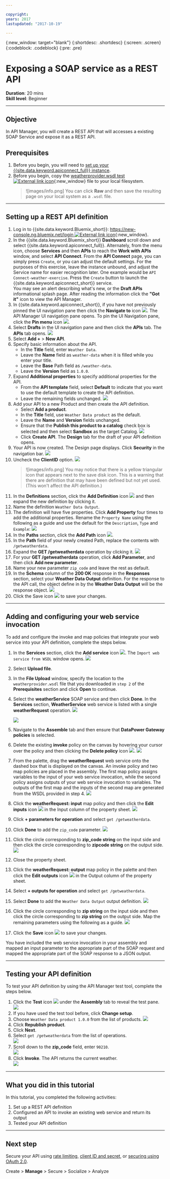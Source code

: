 ```yaml
---

copyright:
years: 2017
lastupdated: "2017-10-19"

---
```


{:new_window: target="blank"}
{:shortdesc: .shortdesc}
{:screen: .screen}
{:codeblock: .codeblock}
{:pre: .pre}
 

# Exposing a SOAP service as a REST API
**Duration**: 20 mins  
**Skill level**: Beginner  

---
## Objective
In API Manager, you will create a REST API that will accesses a existing SOAP Service and expose it as a REST API.

## Prerequisites
1. Before you begin, you will need to [set up your {{site.data.keyword.apiconnect_full}} instance](tut_prereq_set_up_apic_instance.html).
2. Before you begin, copy the [weatherprovider.wsdl test ![External link icon](../../../icons/launch-glyph.svg "External link icon")](https://github.com/ibm-apiconnect/getting-started/blob/master/bluemix/manage-soap-api/files/weatherprovider.wsdl){:new_window} file to your local filesystem.
	>![images/info.png]
	>You can click **Raw** and then save the resulting page on your local system as a `.wsdl` file.

---
## Setting up a REST API definition
1. Log in to {{site.data.keyword.Bluemix_short}}: [https://new-console.ng.bluemix.net/login ![External link icon](../../../icons/launch-glyph.svg "External link icon")](https://new-console.ng.bluemix.net/login){:new_window}.
2. In the {{site.data.keyword.Bluemix_short}} **Dashboard** scroll down and select {{site.data.keyword.apiconnect_full}}. Alternately, from the menu icon, choose **Services** and then **APIs** to reach the **Work with APIs** window, and select **API Connect**. From the **API Connect** page, you can simply press `Create`, or you can adjust the default settings. For the purposes of this exercise, leave the instance unbound, and adjust the Service name for easier recognition later. One example would be `API Connect-weather-exercise`.
Press the `Create` button to launch the {{site.data.keyword.apiconnect_short}} service.  
You may see an alert describing what's new, or the **Draft APIs** informational splash page. After reading the information click the **"Got it"** icon to view the API Manager.
3. In {{site.data.keyword.apiconnect_short}}, if you have not previously pinned the UI navigation pane then click the **Navigate to** icon ![](images/navigate-to.png). The API Manager UI navigation pane opens. To pin the UI Navigation pane, click the **Pin menu** icon ![](images/pinned.png).
4. Select **Drafts** in the UI navigation pane and then click the **APIs** tab. The **APIs** tab opens.
	![](images/drafts-api-1.png)
5. Select **Add +** > **New API**.
6. Specify basic information about the API.
	- In the **Title** field, enter `Weather Data`.
	- Leave the **Name** field as `weather-data` when it is filled while you enter your title.	
	- Leave the **Base** Path field as `/weather-data`.
	- Leave the **Version** field as `1.0.0`.
7. Expand **Additional properties** to specify additional properties for the API.
	- From the **API template** field, select **Default** to indicate that you want to use the default template to create the API definition.
	- Leave the remaining fields unchanged.
	![](images/new-api-1.png)
8. Add your API to a new Product and then create the API definition.
	- Select **Add a product**.
	- In the **Title** field, use `Weather Data product` as the default.
	- Leave the **Name** and **Version** fields unchanged.
	- Ensure that the **Publish this product to a catalog** check box is selected and then select **Sandbox** as the target Catalog.
	![](images/new-api-2.png)
	- Click **Create API**. The **Design** tab for the draft of your API definition opens.
9. Your API is now created. The Design page displays. Click **Security** in the navigation bar.
![](images/api-security-1.png)
10. Uncheck the **ClientID** option.
![](images/api-security-2.png)
	>![images/info.png]
	>You may notice that there is a yellow triangular icon that appears next to the save disk icon.  This is a warning that there are definition that may have been defined but not yet used. (This won't affect the API definition.)
11. In the **Definitions** section, click the **Add Definition** icon ![](images/add-icon.png) and then expand the new definition by clicking it.
12. Name the definition `Weather Data Output`.
13. The definition will have five properties. Click **Add Property** four times to add the additional properties. Rename the `Property Name` using the following as a guide and use the default for the `Description`, `Type` and `Example`:
	![](images/definition-new-1.png)
14. In the **Paths** section, click the **Add Path** icon ![](images/add-icon.png).
15. In the **Path** field of your newly created Path, replace the contents with `/getweatherdata`.
16. Expand the **GET /getweatherdata** operation by clicking it.
	![](images/path-new-1.png)
17. For your **GET /getweatherdata** operation, click **Add Parameter**, and then click **Add new parameter**.
18. Name your new parameter `zip_code` and leave the rest as default.
19. In the **Schema** column of the **200 OK** response in the **Responses** section, select your **Weather Data Output** definition. For the response to the API call, the object define in by the **Weather Data Output** will be the response object.
	![](images/path-new-2.png)
20. Click the Save icon ![](images/save-icon.png) to save your changes.

---
## Adding and configuring your web service invocation
To add and configure the invoke and map policies that integrate your web service into your API definition, complete the steps below.
1. In the **Services** section, click the **Add service** icon ![](images/add-icon.png). The `Import web service from WSDL` window opens.
	![](images/upload-file-1.png)
2. Select **Upload file**.
3. In the **File Upload** window, specify the location to the `weatherprovider.wsdl` file that you downloaded in `step 2` of the **Prerequisites** section and click **Open** to continue.
4. Select the **weatherService** SOAP service and then click **Done**. In the **Services** section, **WeatherService** web service is listed with a single **weatherRequest** operation.
	![](images/upload-file-2.png)

	![](images/services-add-1.png)	
5. Navigate to the **Assemble** tab and then ensure that **DataPower Gateway policies** is selected.
6. Delete the existing **invoke** policy on the canvas by hovering your cursor over the policy and then clicking the **Delete policy** icon ![](images/delete-icon.png).
	![](images/delete-invoke-1.png)	
7. From the palette, drag the **weatherRequest** web service onto the dashed box that is displayed on the canvas. An invoke policy and two map policies are placed in the assembly. The first map policy assigns variables to the input of your web service invocation, while the second policy assigns outputs of your web service invocation to variables. The outputs of the first map and the inputs of the second map are generated from the WSDL provided in step 4.
	![](images/services-add-2.png)	
8. Click the **weatherRequest: input** map policy and then click the **Edit inputs** icon ![](images/edit-icon.png) in the Input column of the property sheet.
	![](images/services-add-3.png)	
9. Click **+ parameters for operation** and select `get /getweatherdata`.
10. Click **Done** to add the `zip_code` parameter.
	![](images/webservice-input-1.png)
11. Click the circle corresponding to **zip_code string** on the input side and then click the circle corresponding to **zipcode string** on the output side.  
	![](images/webservice-input-2.png)
12. Close the property sheet.
13. Click the **weatherRequest: output** map policy in the palette and then click the **Edit outputs** icon ![](images/edit-icon.png) in the Output column of the property sheet.
14. Select **+ outputs for operation** and select `get /getweatherdata`.
15. Select **Done** to add the `Weather Data Output` output definition.
	![](images/webservice-output-1.png)
16. Click the circle corresponding to **zip string** on the input side and then click the circle corresponding to **zip string** on the output side. Map the remaining parameters using the following as a guide.
	![](images/webservice-output-2.png)
17. Click the **Save** icon ![](images/save-icon.png) to save your changes.

You have included the web service invocation in your assembly and mapped an input parameter to the appropriate part of the SOAP request and mapped the appropriate part of the SOAP response to a JSON output.

---
## Testing your API definition
To test your API definition by using the API Manager test tool, complete the steps below.
1. Click the **Test** icon ![](images/test-icon.png) under the **Assembly** tab to reveal the test pane.
	![](images/test-pane-1.png)
2. If you have used the test tool before, click **Change setup**.
3. Choose `Weather Data product 1.0.0` from the list of products.
	![](images/choose-product-1.png)
4. Click **Republish product**.
5. Click **Next**.
6. Select `get /getweatherdata` from the list of operations.  
	![](images/select-operation-1.png)
7. Scroll down to the **zip_code** field, enter `90210`.  
	![](images/test-api-1.png)
8. Click **Invoke**. The API returns the current weather.  
	![](images/test-api-2.png)

---
## What you did in this tutorial
In this tutorial, you completed the following activities:
1. Set up a REST API definition
2. Configured an API to invoke an existing web service and return its output
3. Tested your API definition

---

## Next step

Secure your API using [rate limiting](tut_rate_limit.html), [client ID and secret](tut_secure_landing.html), or [securing using OAuth 2.0](tut_secure_oauth_2.html).

Create > **Manage** > Secure > Socialize > Analyze

[important]: ./images/important.png "Important!"
[info]: ./images/info.png "Information"
[troubleshooting]: ./images/troubleshooting.png "Troubleshooting" 
